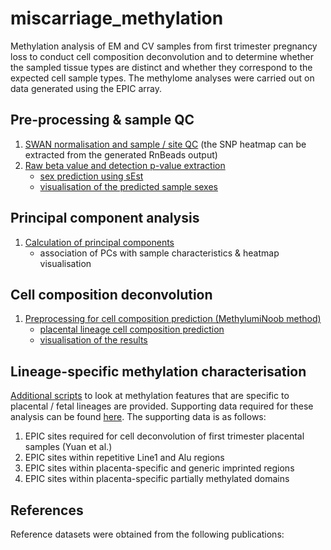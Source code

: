 # miscarriage_methylation
Methylation analysis of EM and CV samples from first trimester pregnancy loss to conduct cell composition deconvolution and to determine whether the sampled tissue types are distinct and whether they correspond to the expected cell sample types. The methylome analyses were carried out on data generated using the EPIC array.

## Pre-processing & sample QC
1. [SWAN normalisation and sample / site QC](scripts/preprocessingSWAN.R)
    (the SNP heatmap can be extracted from the generated RnBeads output) 
2. [Raw beta value and detection p-value extraction](scripts/preprocessingsEst.R)
    + [sex prediction using sEst](scripts/sexPrediction.R)
    + [visualisation of the predicted sample sexes](scripts/sexPredictionVisualisation.R)
    
## Principal component analysis

1. [Calculation of principal components](scripts/principalComponentAnalysis.R)
    + association of PCs with sample characteristics & heatmap visualisation
  
## Cell composition deconvolution

1. [Preprocessing for cell composition prediction (MethylumiNoob method)](scripts/preprocessingMinfiNoob.R)
    + [placental lineage cell composition prediction](scripts/cellDeconvolution.R)
    + [visualisation of the results](scripts/cellCompositionVisualisation.R)

## Lineage-specific methylation characterisation
[Additional scripts](otherScripts/) to look at methylation features that are specific to placental / fetal lineages are provided. Supporting data required for these analysis can be found [here](supportingData). The supporting data is as follows:
1. EPIC sites required for cell deconvolution of first trimester placental samples (Yuan et al.)
2. EPIC sites within repetitive Line1 and Alu regions
3. EPIC sites within placenta-specific and generic imprinted regions
4. EPIC sites within placenta-specific partially methylated domains

## References
Reference datasets were obtained from the following publications:






